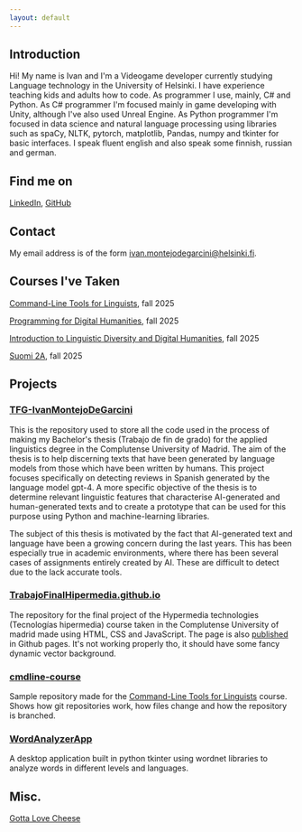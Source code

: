 ```yaml
---
layout: default
---
```


## Introduction

Hi! My name is Ivan and I'm a Videogame developer currently studying Language technology in the University of Helsinki. I have experience teaching kids and adults how to code. As programmer I use, mainly, C# and Python. As C# programmer I'm focused mainly in game developing with Unity, although I've also used Unreal Engine. As Python programmer I'm focused in data science and natural language processing using libraries such as spaCy, NLTK, pytorch, matplotlib, Pandas, numpy and tkinter for basic interfaces. I speak fluent english and also speak some finnish, russian and german.

## Find me on

[LinkedIn](https://www.linkedin.com/in/ivan-montejo-76a806110/en/), [GitHub](https://github.com/IvanInRainbows/)

## Contact

My email address is of the form ivan.montejodegarcini@helsinki.fi. 

## Courses I've Taken

[Command-Line Tools for Linguists](https://studies.helsinki.fi/kurssit/toteutus/hy-opt-cur-2526-261401a1-c550-4436-91b9-7edf4a1a3b57/KIK-LG221), fall 2025

[Programming for Digital Humanities](https://studies.helsinki.fi/kurssit/toteutus/hy-opt-cur-2526-d85cca5c-0a41-4332-9f2b-5f8d82d602c9/LDA-H511), fall 2025

[Introduction to Linguistic Diversity and Digital Humanities](https://studies.helsinki.fi/kurssit/toteutus/hy-opt-cur-2526-9df97501-21e6-4b8d-9de4-e91303f2ff71/LDA-301), fall 2025

[Suomi 2A](https://studies.helsinki.fi/courses/course-implementation/hy-opt-cur-2526-ca10c16c-a048-430b-9ded-071b58cd8502/SUO-121), fall 2025

## Projects

### [TFG-IvanMontejoDeGarcini](https://github.com/IvanInRainbows/TFG-IvanMontejoDeGarcini)

This is the repository used to store all the code used in the process of making my Bachelor's thesis (Trabajo de fin de grado) for the applied linguistics degree in the Complutense University of Madrid. The aim of the thesis is to help discerning texts that have been generated by language models from those which have been written by humans. This project focuses specifically on detecting reviews in Spanish generated by the language model gpt-4. A more specific objective of the thesis is to determine relevant linguistic features that characterise AI-generated and human-generated texts and to create a prototype that can be used for this purpose using Python and machine-learning libraries.

The subject of this thesis is motivated by the fact that AI-generated text and language have been a growing concern during the last years. This has been especially true in academic environments, where there has been several cases of assignments entirely created by AI. These are difficult to detect due to the lack accurate tools.

### [TrabajoFinalHipermedia.github.io](https://github.com/IvanInRainbows/TrabajoFinalHipermedia.github.io)

The repository for the final project of the Hypermedia technologies (Tecnologías hipermedia) course taken in the Complutense University of madrid made using HTML, CSS and JavaScript. The page is also [published](TrabajoFinalHipermedia.github.io) in Github pages. It's not working properly tho, it should have some fancy dynamic vector background.

### [cmdline-course](https://github.com/IvanInRainbows/cmdline-course)

Sample repository made for the [Command-Line Tools for Linguists](https://studies.helsinki.fi/kurssit/toteutus/hy-opt-cur-2526-261401a1-c550-4436-91b9-7edf4a1a3b57/KIK-LG221) course. Shows how git repositories work, how files change and how the repository is branched.

### [WordAnalyzerApp](https://github.com/IvanInRainbows/WordAnalyzerApp)

A desktop application built in python tkinter using wordnet libraries to analyze words in different levels and languages.

## Misc. 

[Gotta Love Cheese](https://en.wikipedia.org/wiki/Cheese) 
